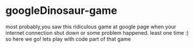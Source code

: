 # googleDinosaur-game
most probably,you saw this ridiculous game at google page when your internet connection shut down or some problem happened. least one time :)
so here we go! lets play with code part of that game
